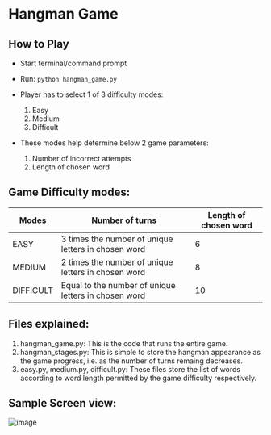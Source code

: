 # Hangman Game

## How to Play

- Start terminal/command prompt
- Run: ```python hangman_game.py```

- Player has to select 1 of 3 difficulty modes:
    1. Easy
    2. Medium
    3. Difficult
    

- These modes help determine below 2 game parameters:
    1. Number of incorrect attempts
    2. Length of chosen word

## Game Difficulty modes:

| Modes     | Number of turns                                      | Length of chosen word |
|-----------|------------------------------------------------------|-----------------------|
| EASY      | 3 times the number of unique letters in chosen word  | 6                     |
| MEDIUM    | 2 times the number of unique letters in chosen word  | 8                     |
| DIFFICULT | Equal to the number of unique letters in chosen word | 10                    |

## Files explained:

1. hangman_game.py: This is the code that runs the entire game.
2. hangman_stages.py: This is simple to store the hangman appearance as the game progress, i.e. as the number of turns remaing decreases.
3. easy.py, medium.py, difficult.py: These files store the list of words according to word length permitted by the game difficulty respectively.


## Sample Screen view:

![image](https://user-images.githubusercontent.com/32167236/124018373-663e9080-da05-11eb-9305-4f424fb4ffe5.png)

